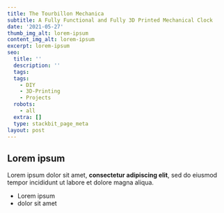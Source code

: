 ```yaml
---
title: The Tourbillon Mechanica
subtitle: A Fully Functional and Fully 3D Printed Mechanical Clock
date: '2021-05-27'
thumb_img_alt: lorem-ipsum
content_img_alt: lorem-ipsum
excerpt: lorem-ipsum
seo:
  title: ''
  description: ''
  tags: 
  tags:
    - DIY
    - 3D-Printing
    - Projects
  robots:
    - all
  extra: []
  type: stackbit_page_meta
layout: post
---
```

## Lorem ipsum

Lorem ipsum dolor sit amet, **consectetur adipiscing elit**, sed do eiusmod tempor incididunt ut labore et dolore magna aliqua.

- Lorem ipsum
- dolor sit amet